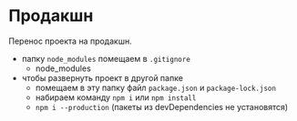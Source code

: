# Продакшн
Перенос проекта на продакшн.

- папку `node_modules` помещаем в `.gitignore`
    - node_modules
- чтобы развернуть проект в другой папке
    - помещаем в эту папку файл `package.json` и `package-lock.json`
    - набираем команду `npm i` или `npm install`
    - `npm i --production` (пакеты из devDependencies не установятся)
